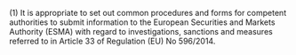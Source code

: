 (1) It is appropriate to set out common procedures and forms for competent authorities to submit information to the European Securities and Markets Authority (ESMA) with regard to investigations, sanctions and measures referred to in Article 33 of Regulation (EU) No 596/2014.